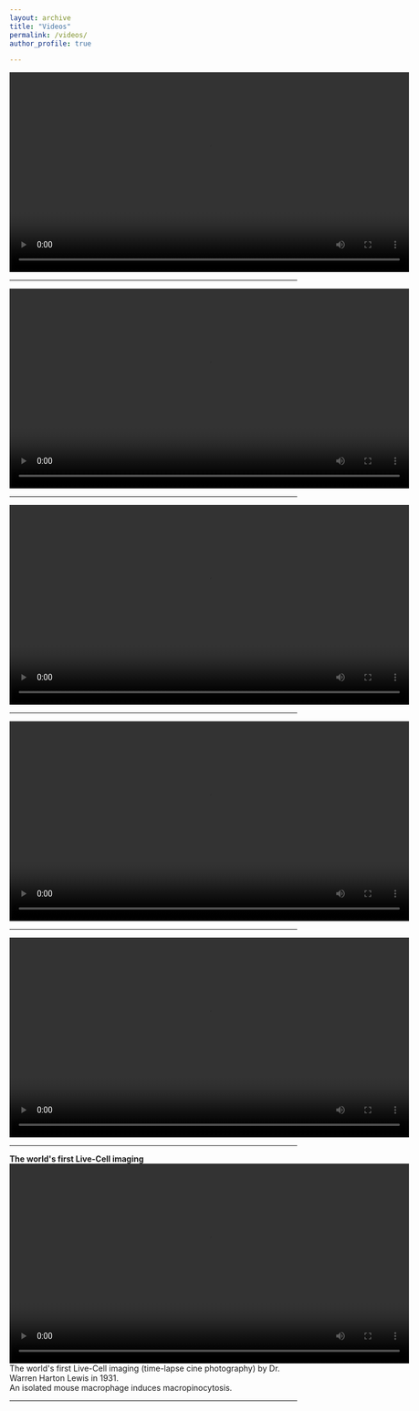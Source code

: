 ```yaml
---
layout: archive
title: "Videos"
permalink: /videos/
author_profile: true

---
```


<video src="../videos/video7.mp4" width="700px" controls></video>

---

<video src="../videos/video6.mp4" width="700px" controls></video>

---

<video src="../videos/video5.mp4" width="700px" controls></video>

---

<video src="../videos/video3.mp4" width="700px" controls></video>

---

<video src="../videos/video2.mp4" width="700px" controls></video>

---

<B>The world's first Live-Cell imaging</B><br>
<video src="../videos/video1.mp4" width="700px" controls></video>
The world's first Live-Cell imaging (time-lapse cine photography) by Dr. Warren Harton Lewis in 1931. <br>
An isolated mouse macrophage induces macropinocytosis.

---


